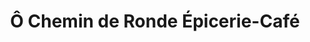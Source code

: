 ---
title: "Ô Chemin de Ronde Épicerie-Café"
url: /rilhac-lastours/o-chemin-de-ronde-epicerie-cafe/
shop: commodité
---